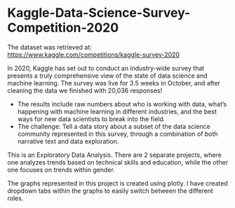 # Kaggle-Data-Science-Survey-Competition-2020

The dataset was retrieved at: https://www.kaggle.com/competitions/kaggle-survey-2020

In 2020, Kaggle has set out to conduct an industry-wide survey that presents a truly comprehensive view of the state of data science and machine learning. The survey was live for 3.5 weeks in October, and after cleaning the data we finished with 20,036 responses!
  - The results include raw numbers about who is working with data, what’s happening with machine learning in different industries, and the best ways for new data scientists to break into the field.
  - The challenge: Tell a data story about a subset of the data science community represented in this survey, through a combination of both narrative text and data exploration.

This is an Exploratory Data Analysis. There are 2 separate projects, where one analyzes trends based on technical skills and education, while the other one focuses on trends within gender.

The graphs represented in this project is created using plotly. I have created dropdown tabs within the graphs to easily switch between the different roles.
